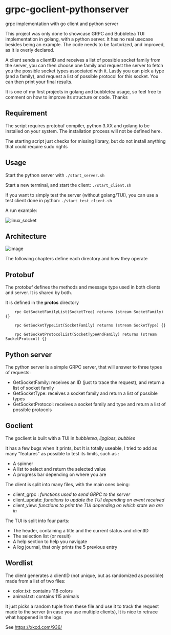 # grpc-goclient-pythonserver
grpc implementation with go client and python server

This project was only done to showcase GRPC and Bubbletea TUI implementation in golang, with a python server. It has no real usecase besides being an example. The code needs to be factorized, and improved, as It is overly declared.

A client sends a clientID and receives a list of possible socket family from the server, you can then choose one family and request the server to fetch you the possible socket types associated with it. Lastly you can pick a type (and a family), and request a list of possible protocol for this socket. You can then print your final results.

It is one of my first projects in golang and bubbletea usage, so feel free to comment on how to improve its structure or code. Thanks

## Requirement

The script requires protobuf compiler, python 3.XX and golang to be installed on your system. The installation process will not be defined here.

The starting script just checks for missing library, but do not install anything that could require sudo rights

## Usage

Start the python server with `./start_server.sh`

Start a new terminal, and start the client:
`./start_client.sh`

If you want to simply test the server (without golang/TUI), you can use a test client done in python:
`./start_test_client.sh`

A run example:

![linux_socket](https://user-images.githubusercontent.com/72258375/150876976-5f2cb4ad-d43c-43d1-ac45-0bdbc4c70de3.gif)


## Architecture

![image](https://user-images.githubusercontent.com/72258375/150876077-1194d84e-f5f9-4c6b-a40d-f81203bb2e56.png)

The following chapters define each directory and how they operate

## Protobuf

The protobuf defines the methods and message type used in both clients and server. It is shared by both.

It is defined in the **protos** directory

```
    rpc GetSocketFamilyList(SocketTree) returns (stream SocketFamily) {}

    rpc GetSocketTypeList(SocketFamily) returns (stream SocketType) {}

    rpc GetSocketProtocolList(SocketTypeAndFamily) returns (stream SocketProtocol) {}
```

## Python server

The python server is a simple GRPC server, that will answer to three types of requests:
- GetSocketFamily: receives an ID (just to trace the request), and return a list of socket family
- GetSocketType: receives a socket family and return a list of possible types
- GetSocketProtocol: receives a socket family and type and return a list of possible protocols

## Goclient

The goclient is built with a TUI in *bubbletea, lipgloss, bubbles*

It has a few bugs when It prints, but It is totally useable, I tried to add as many "features" as possible to test its limits, such as :
- A spinner
- A list to select and return the selected value
- A progress bar depending on where you are

The client is split into many files, with the main ones being:
- client_grpc : *functions used to send GRPC to the server*
- client_update: *functions to update the TUI depending on event received*
- client_view: *functions to print the TUI depending on which state we are in*

The TUI is split into four parts:
- The header, containing a title and the current status and clientID
- The selection list (or result)
- A help section to help you navigate
- A log journal, that only prints the 5 previous entry

## Wordlist

The client generates a clientID (not unique, but as randomized as possible) made from a list of two files:
- color.txt: contains 118 colors
- animal.txt: contains 115 animals

It just picks a random tuple from these file and use it to track the request made to the server (in case you use multiple clients), It is nice to retrace what happened in the logs

See https://xkcd.com/936/
